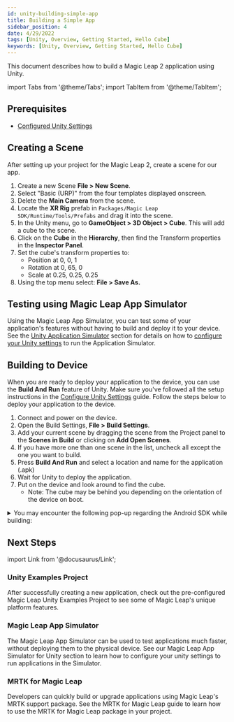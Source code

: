 ```yaml
---
id: unity-building-simple-app
title: Building a Simple App
sidebar_position: 4
date: 4/29/2022
tags: [Unity, Overview, Getting Started, Hello Cube]
keywords: [Unity, Overview, Getting Started, Hello Cube]
---
```



This document describes how to build a Magic Leap 2 application using Unity.

import Tabs from '@theme/Tabs';
import TabItem from '@theme/TabItem';

## Prerequisites

- [Configured Unity Settings](/versioned_docs/version-22-Mar-2023/guides/unity/getting-started/configure-unity-settings.md)

## Creating a Scene

After setting up your project for the Magic Leap 2, create a scene for our app.

1. Create a new Scene **File > New Scene**.
2. Select "Basic (URP)" from the four templates displayed onscreen.
3. Delete the **Main Camera** from the scene.
4. Locate the **XR Rig** prefab in `Packages/Magic Leap SDK/Runtime/Tools/Prefabs` and drag it into the scene.
5. In the Unity menu, go to **GameObject > 3D Object > Cube**. This will add a cube to the scene.
6. Click on the **Cube** in the **Hierarchy**, then find the Transform properties in the **Inspector Panel**.
7. Set the cube's transform properties to:
   - Position at 0, 0, 1
   - Rotation at 0, 65, 0
   - Scale at 0.25, 0.25, 0.25
8. Using the top menu select: **File > Save As.**


## Testing using Magic Leap App Simulator

Using the Magic Leap App Simulator, you can test some of your application's features without having to build and deploy it to your device. See the [Unity Application Simulator](/versioned_docs/version-22-Mar-2023/guides/unity/app-simulator/unity-app-simulator.md) section for details on how to [configure your Unity settings](/versioned_docs/version-22-Mar-2023/guides/unity/app-simulator/configure-unity.md) to run the Application Simulator.


## Building to Device

When you are ready to deploy your application to the device, you can use the **Build And Run** feature of Unity. Make sure you've followed all the setup instructions in the [Configure Unity Settings](/versioned_docs/version-22-Mar-2023/guides/unity/getting-started/configure-unity-settings.md) guide. Follow the steps below to deploy your application to the device.

1. Connect and power on the device.
2. Open the Build Settings, **File > Build Settings**.
3. Add your current scene by dragging the scene from the Project panel to the **Scenes in Build** or clicking on **Add Open Scenes**.
4. If you have more one than one scene in the list, uncheck all except the one you want to build.
5. Press **Build And Run** and select a location and name for the application (.apk)
6. Wait for Unity to deploy the application.
7. Put on the device and look around to find the cube.
    - Note: The cube may be behind you depending on the orientation of the device on boot.

<details> 

<summary> You may encounter the following pop-up regarding the Android SDK while building:</summary>

<Tabs
  defaultValue="windows"
  values={[
    {label: 'Windows', value: 'windows'},
    {label: 'MacOS', value: 'macos'},
  ]}>
<TabItem value="windows">

:::info "Android SDK is outdated" Pop-up

You may get a pop-up that shows that the Android SDK is outdated when clicking **Build**. Select **Use Highest Installed**.

<img src="/img/unity/unity-android-sdk-is-outdated-windows.png" width="900"/>

:::

</TabItem>
<TabItem value="macos">

:::info "Android SDK is outdated" Pop-up

You may get a pop-up that shows that the Android SDK is outdated when clicking **Build**. Select Use **Highest Installed**.

<img src="/img/unity/unity-android-sdk-is-outdated-macos.png" width="400"/>

:::

</TabItem>
</Tabs>

</details> 

## Next Steps

import Link from '@docusaurus/Link';

<h3><Link to="/docs/guides/unity/sdk-example-scenes/sdk-install-setup"> Unity Examples Project</Link> </h3>

After successfully creating a new application, check out the pre-configured Magic Leap Unity Examples Project to see some of Magic Leap's unique platform features.

<h3><Link to="/docs/guides/unity/app-simulator/unity-app-simulator"> Magic Leap App Simulator</Link> </h3>

The Magic Leap App Simulator can be used to test applications much faster, without deploying them to the physical device. See our Magic Leap App Simulator for Unity section to learn how to configure your unity settings to run applications in the Simulator.

<h3><Link to="/docs/guides/third-party/mrtk/mrtk-setup"> MRTK for Magic Leap</Link> </h3>

Developers can quickly build or upgrade applications using Magic Leap's MRTK support package. See the MRTK for Magic Leap guide to learn how to use the MRTK for Magic Leap package in your project.

